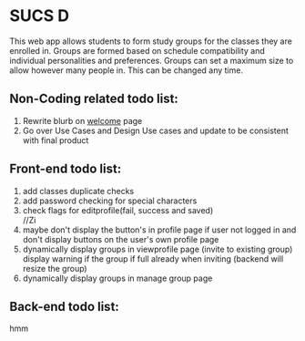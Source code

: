<html>
<h1>SUCS D</h1>

<p>
This web app allows students to form study groups for the classes they are enrolled in. Groups are formed based on schedule compatibility and individual personalities and preferences. Groups can set a maximum size to allow however many people in. This can be changed any time.
</p>

<h2>Non-Coding related todo list: </h2>
<ol>
<li>Rewrite blurb on <a href="http://www.squaducsd.com/">welcome</a> page</li>
<li>Go over Use Cases and Design Use cases and update to be consistent with final product</li>
</ol>

<h2>Front-end todo list: </h2>
<ol>
<li>add classes duplicate checks</li>
<li>add password checking for special characters</li>
<li>check flags for editprofile(fail, success and saved)</li>
//Zi

<li>maybe don't display the button's in profile page if user not logged in
   and don't display buttons on the user's own profile page</li>
<li>dynamically display groups in viewprofile page (invite to existing group)
   display warning if the group if full already when inviting 
   (backend will resize the group)</li>
<li>dynamically display groups in manage group page</li>
</ol>
   
<h2>Back-end todo list:</h2>
hmm
</html>
